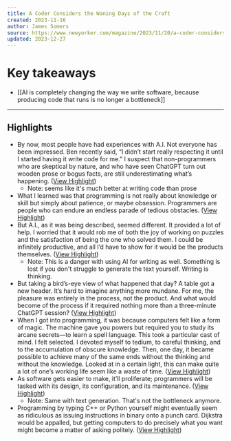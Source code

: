 ```yaml
---
title: A Coder Considers the Waning Days of the Craft
created: 2023-11-16
author: James Somers
source: https://www.newyorker.com/magazine/2023/11/20/a-coder-considers-the-waning-days-of-the-craft?utm_source=jsomers&utm_medium=email&utm_campaign=coding-in-the-era-of-ai
updated: 2023-12-27
---
```

# Key takeaways
- [[AI is completely changing the way we write software, because producing code that runs is no longer a bottleneck]]

---

## Highlights
- By now, most people have had experiences with A.I. Not everyone has been impressed. Ben recently said, “I didn’t start really respecting it until I started having it write code for me.” I suspect that non-programmers who are skeptical by nature, and who have seen ChatGPT turn out wooden prose or bogus facts, are still underestimating what’s happening. ([View Highlight](https://read.readwise.io/read/01hfcvx89fb870the5hjwv5g0d))
    - Note: seems like it's much better at writing code than prose
- What I learned was that programming is not really about knowledge or skill but simply about patience, or maybe obsession. Programmers are people who can endure an endless parade of tedious obstacles. ([View Highlight](https://read.readwise.io/read/01hfcw3pr3pj8nzsk477xq6bv0))
- But A.I., as it was being described, seemed different. It provided a lot of help. I worried that it would rob me of both the joy of working on puzzles and the satisfaction of being the one who solved them. I could be infinitely productive, and all I’d have to show for it would be the products themselves. ([View Highlight](https://read.readwise.io/read/01hfcwct8crc38r12kvvd0gcd1))
    - Note: This is a danger with using AI for writing as well. Something is lost if you don't struggle to generate the text yourself. Writing is thinking.
- But taking a bird’s-eye view of what happened that day? A table got a new header. It’s hard to imagine anything more mundane. For me, the pleasure was entirely in the process, not the product. And what would become of the process if it required nothing more than a three-minute ChatGPT session? ([View Highlight](https://read.readwise.io/read/01hfcwf4t962h7bn6160hxpm8p))
- When I got into programming, it was because computers felt like a form of magic. The machine gave you powers but required you to study its arcane secrets—to learn a spell language. This took a particular cast of mind. I felt selected. I devoted myself to tedium, to careful thinking, and to the accumulation of obscure knowledge. Then, one day, it became possible to achieve many of the same ends without the thinking and without the knowledge. Looked at in a certain light, this can make quite a lot of one’s working life seem like a waste of time. ([View Highlight](https://read.readwise.io/read/01hfcwrgh6bafpah9cmd2pb5ga))
- As software gets easier to make, it’ll proliferate; programmers will be tasked with its design, its configuration, and its maintenance. ([View Highlight](https://read.readwise.io/read/01hfcwsst3zdrq2c41h03a6vzn))
    - Note: Same with text generation. That's not the bottleneck anymore.
- Programming by typing C++ or Python yourself might eventually seem as ridiculous as issuing instructions in binary onto a punch card. Dijkstra would be appalled, but getting computers to do precisely what you want might become a matter of asking politely. ([View Highlight](https://read.readwise.io/read/01hfcwvbkcavqv52gsk7d1f693))
